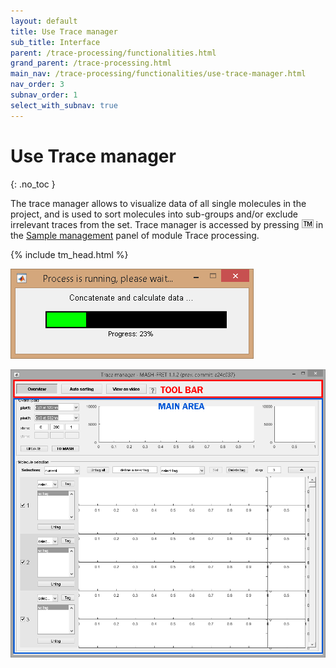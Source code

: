 ```yaml
---
layout: default
title: Use Trace manager
sub_title: Interface
parent: /trace-processing/functionalities.html
grand_parent: /trace-processing.html
main_nav: /trace-processing/functionalities/use-trace-manager.html
nav_order: 3
subnav_order: 1
select_with_subnav: true
---
```


# Use Trace manager
{: .no_toc }

The trace manager allows to visualize data of all single molecules in the project, and is used to sort molecules into sub-groups and/or exclude irrelevant traces from the set.
Trace manager is accessed by pressing 
![TM](../../assets/images/gui/TP-but-tm.png "TM") in the 
[Sample management](../panels/panel-sample-management.html#trace-manager) panel of module Trace processing.

{% include tm_head.html %}

<a href="../../assets/images/gui/TP-panel-sample-tm-loadingbar.png"><img src="../../assets/images/gui/TP-panel-sample-tm-loadingbar.png" style="max-width:389px;"/></a>

<a href="../../assets/images/gui/TP-panel-sample-tm.png"><img src="../../assets/images/gui/TP-panel-sample-tm.png"/></a>



